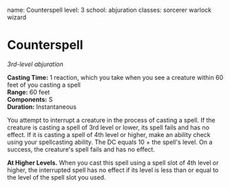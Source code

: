 name: Counterspell
level: 3
school: abjuration
classes: sorcerer
         warlock
         wizard

# Counterspell 
_3rd-level abjuration_ 

**Casting Time:** 1 reaction, which you take when you see a creature within 60 feet of you casting a spell    
**Range:** 60 feet    
**Components:** S    
**Duration:** Instantaneous 

You attempt to interrupt a creature in the process of casting a spell. If the creature is casting a spell of 3rd level or lower, its spell fails and has no effect. If it is casting a spell of 4th level or higher, make an ability check using your spellcasting ability. The DC equals 10 + the spell's level. On a success, the creature's spell fails and has no effect. 

**At Higher Levels.** When you cast this spell using a spell slot of 4th level or higher, the interrupted spell has no effect if its level is less than or equal to the level of the spell slot you used.